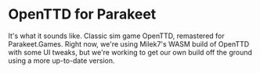 # OpenTTD for Parakeet

It's what it sounds like. Classic sim game OpenTTD, remastered for Parakeet.Games. Right now, we're using Milek7's WASM build of OpenTTD with some UI tweaks, but we're working to get our own build off the ground using a more up-to-date version.